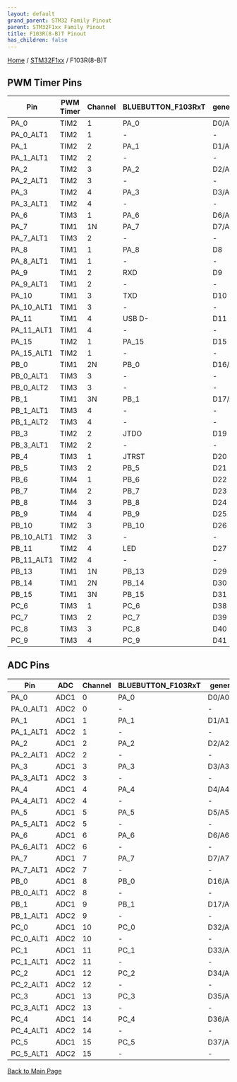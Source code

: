 ```yaml
---
layout: default
grand_parent: STM32 Family Pinout
parent: STM32F1xx Family Pinout
title: F103R(8-B)T Pinout
has_children: false
---
```


[Home](../../index) / [STM32F1xx](../index) / F103R(8-B)T

## PWM Timer Pins

| Pin | PWM Timer | Channel | BLUEBUTTON_F103RxT | generic | NUCLEO_F103RB |
| --- | --- | --- | --- | --- | --- |
| PA_0 | TIM2 | 1 | PA_0 | D0/A0 | D46/A0 |
| PA_0_ALT1 | TIM2 | 1 | - | - | - |
| PA_1 | TIM2 | 2 | PA_1 | D1/A1 | D47/A1 |
| PA_1_ALT1 | TIM2 | 2 | - | - | - |
| PA_2 | TIM2 | 3 | PA_2 | D2/A2 | D1 |
| PA_2_ALT1 | TIM2 | 3 | - | - | - |
| PA_3 | TIM2 | 4 | PA_3 | D3/A3 | D0 |
| PA_3_ALT1 | TIM2 | 4 | - | - | - |
| PA_6 | TIM3 | 1 | PA_6 | D6/A6 | D12 |
| PA_7 | TIM1 | 1N | PA_7 | D7/A7 | D11 |
| PA_7_ALT1 | TIM3 | 2 | - | - | - |
| PA_8 | TIM1 | 1 | PA_8 | D8 | D7 |
| PA_8_ALT1 | TIM1 | 1 | - | - | - |
| PA_9 | TIM1 | 2 | RXD | D9 | D8 |
| PA_9_ALT1 | TIM1 | 2 | - | - | - |
| PA_10 | TIM1 | 3 | TXD | D10 | D2 |
| PA_10_ALT1 | TIM1 | 3 | - | - | - |
| PA_11 | TIM1 | 4 | USB D- | D11 | D37 |
| PA_11_ALT1 | TIM1 | 4 | - | - | - |
| PA_15 | TIM2 | 1 | PA_15 | D15 | D21 |
| PA_15_ALT1 | TIM2 | 1 | - | - | - |
| PB_0 | TIM1 | 2N | PB_0 | D16/A8 | D49/A3 |
| PB_0_ALT1 | TIM3 | 3 | - | - | - |
| PB_0_ALT2 | TIM3 | 3 | - | - | - |
| PB_1 | TIM1 | 3N | PB_1 | D17/A9 | D41 |
| PB_1_ALT1 | TIM3 | 4 | - | - | - |
| PB_1_ALT2 | TIM3 | 4 | - | - | - |
| PB_3 | TIM2 | 2 | JTDO | D19 | D3 |
| PB_3_ALT1 | TIM2 | 2 | - | - | - |
| PB_4 | TIM3 | 1 | JTRST | D20 | D5 |
| PB_5 | TIM3 | 2 | PB_5 | D21 | D4 |
| PB_6 | TIM4 | 1 | PB_6 | D22 | D10 |
| PB_7 | TIM4 | 2 | PB_7 | D23 | D22 |
| PB_8 | TIM4 | 3 | PB_8 | D24 | D15 |
| PB_9 | TIM4 | 4 | PB_9 | D25 | D14 |
| PB_10 | TIM2 | 3 | PB_10 | D26 | D6 |
| PB_10_ALT1 | TIM2 | 3 | - | - | - |
| PB_11 | TIM2 | 4 | LED | D27 | D39 |
| PB_11_ALT1 | TIM2 | 4 | - | - | - |
| PB_13 | TIM1 | 1N | PB_13 | D29 | D44 |
| PB_14 | TIM1 | 2N | PB_14 | D30 | D43 |
| PB_15 | TIM1 | 3N | PB_15 | D31 | D42 |
| PC_6 | TIM3 | 1 | PC_6 | D38 | D34 |
| PC_7 | TIM3 | 2 | PC_7 | D39 | D9 |
| PC_8 | TIM3 | 3 | PC_8 | D40 | D33 |
| PC_9 | TIM3 | 4 | PC_9 | D41 | D32 |


## ADC Pins

| Pin | ADC | Channel | BLUEBUTTON_F103RxT | generic | NUCLEO_F103RB |
| --- | --- | --- | --- | --- | --- |
| PA_0 | ADC1 | 0 | PA_0 | D0/A0 | D46/A0 |
| PA_0_ALT1 | ADC2 | 0 | - | - | - |
| PA_1 | ADC1 | 1 | PA_1 | D1/A1 | D47/A1 |
| PA_1_ALT1 | ADC2 | 1 | - | - | - |
| PA_2 | ADC1 | 2 | PA_2 | D2/A2 | D1 |
| PA_2_ALT1 | ADC2 | 2 | - | - | - |
| PA_3 | ADC1 | 3 | PA_3 | D3/A3 | D0 |
| PA_3_ALT1 | ADC2 | 3 | - | - | - |
| PA_4 | ADC1 | 4 | PA_4 | D4/A4 | D48/A2 |
| PA_4_ALT1 | ADC2 | 4 | - | - | - |
| PA_5 | ADC1 | 5 | PA_5 | D5/A5 | D13 - LED |
| PA_5_ALT1 | ADC2 | 5 | - | - | - |
| PA_6 | ADC1 | 6 | PA_6 | D6/A6 | D12 |
| PA_6_ALT1 | ADC2 | 6 | - | - | - |
| PA_7 | ADC1 | 7 | PA_7 | D7/A7 | D11 |
| PA_7_ALT1 | ADC2 | 7 | - | - | - |
| PB_0 | ADC1 | 8 | PB_0 | D16/A8 | D49/A3 |
| PB_0_ALT1 | ADC2 | 8 | - | - | - |
| PB_1 | ADC1 | 9 | PB_1 | D17/A9 | D41 |
| PB_1_ALT1 | ADC2 | 9 | - | - | - |
| PC_0 | ADC1 | 10 | PC_0 | D32/A10 | D51/A5 |
| PC_0_ALT1 | ADC2 | 10 | - | - | - |
| PC_1 | ADC1 | 11 | PC_1 | D33/A11 | D50/A4 |
| PC_1_ALT1 | ADC2 | 11 | - | - | - |
| PC_2 | ADC1 | 12 | PC_2 | D34/A12 | D28 |
| PC_2_ALT1 | ADC2 | 12 | - | - | - |
| PC_3 | ADC1 | 13 | PC_3 | D35/A13 | D29 |
| PC_3_ALT1 | ADC2 | 13 | - | - | - |
| PC_4 | ADC1 | 14 | PC_4 | D36/A14 | D45 |
| PC_4_ALT1 | ADC2 | 14 | - | - | - |
| PC_5 | ADC1 | 15 | PC_5 | D37/A15 | D35 |
| PC_5_ALT1 | ADC2 | 15 | - | - | - |


[Back to Main Page](../../index)